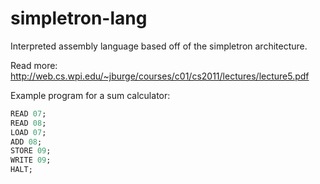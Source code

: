 # simpletron-lang
Interpreted assembly language based off of the simpletron architecture.

Read more: http://web.cs.wpi.edu/~jburge/courses/c01/cs2011/lectures/lecture5.pdf

Example program for a sum calculator:
```sml
READ 07;
READ 08;
LOAD 07;
ADD 08;
STORE 09;
WRITE 09;
HALT;
```
